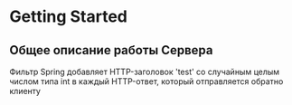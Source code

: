 # Getting Started

## Общее описание работы Сервера

Фильтр Spring добавляет HTTP-заголовок 'test' со случайным целым числом типа int в каждый HTTP-ответ, который отправляется обратно клиенту

